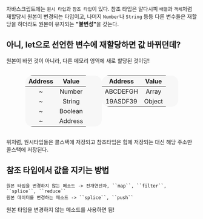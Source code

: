 자바스크립트에는 `원시 타입`과 `참조 타입`이 있다.
참조 타입은 알다시피 `배열`과 `객체`처럼 재할당시 원본이 변경되는 타입이고,
나머지 `Number`나 `String` 등등 다른 변수들은 재할당을 하더라도
원본이 유지되는 <strong>"불변성"</strong>을 갖는다.

## 아니, let으로 선언한 변수에 재할당하면 값 바뀌던데?

원본이 바뀐 것이 아니라, 다른 메모리 영역에 새로 할당된 것이당!

<div style="display: flex; justify-content:center;">
<div style="width: 40%;">
<table style="background-color: #F7F7F7; text-align:center; border-radius: 1.2em;">
<thead>
<tr>
<th>Address</th>
<th>Value</th>
</tr>
</thead>
<tbody>
<tr>
<td>~</td>
<td>Number</td>
</tr>
<tr>
<td>~</td>
<td>String</td>
</tr>
<tr><td>~</td>
<td>Boolean</td>
</tr>
<tr><td>~</td>
<td>Address</td>
</tr>
</tbody>
</table>
</div>
<div style="width: 40%;">
<table style="background-color: #F7F7F7; text-align:center; border-radius: 1.2em;">
<thead>
<tr>
<th>Address</th>
<th>Value</th>
</tr>
</thead>
<tbody>
<tr>
<td>ABCDEFGH</td>
<td>Array</td>
</tr>
<tr>
<td>19ASDF39</td>
<td>Object</td>
</tr>
</tbody>
</table>
</div>
</div>

위처럼, 원시타입들은 콜스택에 저장되고 참조타입은 힙에 저장되는 대신 해당 주소만 콜스택에 저장된다.

## 참조 타입에서 값을 지키는 방법

```
원본 타입을 변경하지 않는 메소드 -> 전개연산자, ``map``, ``filter``, ``splice``, ``reduce``
원본 데이터를 변경하는 메소드 -> ``splice``, ``push``
```

원본 타입을 변경하지 않는 메소드를 사용하면 됨!

